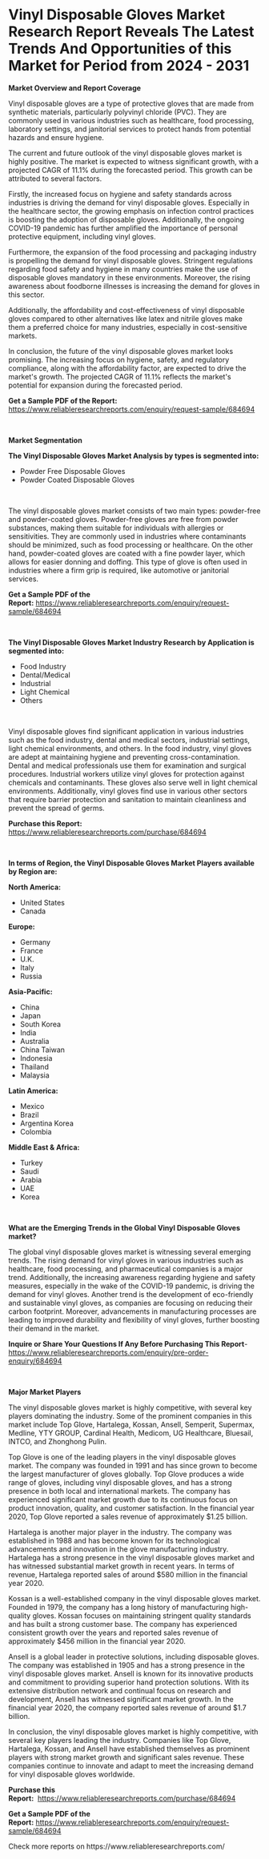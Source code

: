 <p><h1>Vinyl Disposable Gloves Market Research Report Reveals The Latest Trends And Opportunities of this Market for Period from 2024 - 2031</h1></p><p><strong>Market Overview and Report Coverage</strong></p>
<p><p>Vinyl disposable gloves are a type of protective gloves that are made from synthetic materials, particularly polyvinyl chloride (PVC). They are commonly used in various industries such as healthcare, food processing, laboratory settings, and janitorial services to protect hands from potential hazards and ensure hygiene.</p><p>The current and future outlook of the vinyl disposable gloves market is highly positive. The market is expected to witness significant growth, with a projected CAGR of 11.1% during the forecasted period. This growth can be attributed to several factors.</p><p>Firstly, the increased focus on hygiene and safety standards across industries is driving the demand for vinyl disposable gloves. Especially in the healthcare sector, the growing emphasis on infection control practices is boosting the adoption of disposable gloves. Additionally, the ongoing COVID-19 pandemic has further amplified the importance of personal protective equipment, including vinyl gloves.</p><p>Furthermore, the expansion of the food processing and packaging industry is propelling the demand for vinyl disposable gloves. Stringent regulations regarding food safety and hygiene in many countries make the use of disposable gloves mandatory in these environments. Moreover, the rising awareness about foodborne illnesses is increasing the demand for gloves in this sector.</p><p>Additionally, the affordability and cost-effectiveness of vinyl disposable gloves compared to other alternatives like latex and nitrile gloves make them a preferred choice for many industries, especially in cost-sensitive markets.</p><p>In conclusion, the future of the vinyl disposable gloves market looks promising. The increasing focus on hygiene, safety, and regulatory compliance, along with the affordability factor, are expected to drive the market's growth. The projected CAGR of 11.1% reflects the market's potential for expansion during the forecasted period.</p></p>
<p><strong>Get a Sample PDF of the Report:</strong> <a href="https://www.reliableresearchreports.com/enquiry/request-sample/684694">https://www.reliableresearchreports.com/enquiry/request-sample/684694</a></p>
<p>&nbsp;</p>
<p><strong>Market Segmentation</strong></p>
<p><strong>The Vinyl Disposable Gloves Market Analysis by types is segmented into:</strong></p>
<p><ul><li>Powder Free Disposable Gloves</li><li>Powder Coated Disposable Gloves</li></ul></p>
<p>&nbsp;</p>
<p><p>The vinyl disposable gloves market consists of two main types: powder-free and powder-coated gloves. Powder-free gloves are free from powder substances, making them suitable for individuals with allergies or sensitivities. They are commonly used in industries where contaminants should be minimized, such as food processing or healthcare. On the other hand, powder-coated gloves are coated with a fine powder layer, which allows for easier donning and doffing. This type of glove is often used in industries where a firm grip is required, like automotive or janitorial services.</p></p>
<p><strong>Get a Sample PDF of the Report:</strong>&nbsp;<a href="https://www.reliableresearchreports.com/enquiry/request-sample/684694">https://www.reliableresearchreports.com/enquiry/request-sample/684694</a></p>
<p>&nbsp;</p>
<p><strong>The Vinyl Disposable Gloves Market Industry Research by Application is segmented into:</strong></p>
<p><ul><li>Food Industry</li><li>Dental/Medical</li><li>Industrial</li><li>Light Chemical</li><li>Others</li></ul></p>
<p>&nbsp;</p>
<p><p>Vinyl disposable gloves find significant application in various industries such as the food industry, dental and medical sectors, industrial settings, light chemical environments, and others. In the food industry, vinyl gloves are adept at maintaining hygiene and preventing cross-contamination. Dental and medical professionals use them for examination and surgical procedures. Industrial workers utilize vinyl gloves for protection against chemicals and contaminants. These gloves also serve well in light chemical environments. Additionally, vinyl gloves find use in various other sectors that require barrier protection and sanitation to maintain cleanliness and prevent the spread of germs.</p></p>
<p><strong>Purchase this Report:</strong>&nbsp; <a href="https://www.reliableresearchreports.com/purchase/684694">https://www.reliableresearchreports.com/purchase/684694</a></p>
<p>&nbsp;</p>
<p><strong>In terms of Region, the Vinyl Disposable Gloves Market Players available by Region are:</strong></p>
<p>
    <p> <strong> North America: </strong>
        <ul>
            <li>United States</li>
            <li>Canada</li>
        </ul>
        </p> 
    <p> <strong> Europe: </strong>
        <ul>
            <li>Germany</li>
            <li>France</li>
            <li>U.K.</li>
            <li>Italy</li>
            <li>Russia</li>
        </ul>
        </p> 
    <p> <strong> Asia-Pacific: </strong>
        <ul>
            <li>China</li>
            <li>Japan</li>
            <li>South Korea</li>
            <li>India</li>
            <li>Australia</li>
            <li>China Taiwan</li>
            <li>Indonesia</li>
            <li>Thailand</li>
            <li>Malaysia</li>
        </ul>
        </p> 
    <p> <strong> Latin America: </strong>
        <ul>
            <li>Mexico</li>
            <li>Brazil</li>
            <li>Argentina Korea</li>
            <li>Colombia</li>
        </ul>
        </p> 
    <p> <strong> Middle East & Africa: </strong>
        <ul>
            <li>Turkey</li>
            <li>Saudi</li>
            <li>Arabia</li>
            <li>UAE</li>
            <li>Korea</li>
        </ul>
    </p>
    </p>
<p>&nbsp;</p>
<p><strong>What are the Emerging Trends in the Global Vinyl Disposable Gloves market?</strong></p>
<p><p>The global vinyl disposable gloves market is witnessing several emerging trends. The rising demand for vinyl gloves in various industries such as healthcare, food processing, and pharmaceutical companies is a major trend. Additionally, the increasing awareness regarding hygiene and safety measures, especially in the wake of the COVID-19 pandemic, is driving the demand for vinyl gloves. Another trend is the development of eco-friendly and sustainable vinyl gloves, as companies are focusing on reducing their carbon footprint. Moreover, advancements in manufacturing processes are leading to improved durability and flexibility of vinyl gloves, further boosting their demand in the market.</p></p>
<p><strong>Inquire or Share Your Questions If Any Before Purchasing This Report</strong>- <a href="https://www.reliableresearchreports.com/enquiry/pre-order-enquiry/684694">https://www.reliableresearchreports.com/enquiry/pre-order-enquiry/684694</a></p>
<p>&nbsp;</p>
<p><strong>Major Market Players</strong></p>
<p><p>The vinyl disposable gloves market is highly competitive, with several key players dominating the industry. Some of the prominent companies in this market include Top Glove, Hartalega, Kossan, Ansell, Semperit, Supermax, Medline, YTY GROUP, Cardinal Health, Medicom, UG Healthcare, Bluesail, INTCO, and Zhonghong Pulin.</p><p>Top Glove is one of the leading players in the vinyl disposable gloves market. The company was founded in 1991 and has since grown to become the largest manufacturer of gloves globally. Top Glove produces a wide range of gloves, including vinyl disposable gloves, and has a strong presence in both local and international markets. The company has experienced significant market growth due to its continuous focus on product innovation, quality, and customer satisfaction. In the financial year 2020, Top Glove reported a sales revenue of approximately $1.25 billion.</p><p>Hartalega is another major player in the industry. The company was established in 1988 and has become known for its technological advancements and innovation in the glove manufacturing industry. Hartalega has a strong presence in the vinyl disposable gloves market and has witnessed substantial market growth in recent years. In terms of revenue, Hartalega reported sales of around $580 million in the financial year 2020.</p><p>Kossan is a well-established company in the vinyl disposable gloves market. Founded in 1979, the company has a long history of manufacturing high-quality gloves. Kossan focuses on maintaining stringent quality standards and has built a strong customer base. The company has experienced consistent growth over the years and reported sales revenue of approximately $456 million in the financial year 2020.</p><p>Ansell is a global leader in protective solutions, including disposable gloves. The company was established in 1905 and has a strong presence in the vinyl disposable gloves market. Ansell is known for its innovative products and commitment to providing superior hand protection solutions. With its extensive distribution network and continual focus on research and development, Ansell has witnessed significant market growth. In the financial year 2020, the company reported sales revenue of around $1.7 billion.</p><p>In conclusion, the vinyl disposable gloves market is highly competitive, with several key players leading the industry. Companies like Top Glove, Hartalega, Kossan, and Ansell have established themselves as prominent players with strong market growth and significant sales revenue. These companies continue to innovate and adapt to meet the increasing demand for vinyl disposable gloves worldwide.</p></p>
<p><strong>Purchase this Report:</strong>&nbsp;&nbsp;<a href="https://www.reliableresearchreports.com/purchase/684694">https://www.reliableresearchreports.com/purchase/684694</a></p>
<p></p>
<p><strong>Get a Sample PDF of the Report:</strong>&nbsp;<a href="https://www.reliableresearchreports.com/enquiry/request-sample/684694">https://www.reliableresearchreports.com/enquiry/request-sample/684694</a></p>
<p>Check more reports on https://www.reliableresearchreports.com/</p>